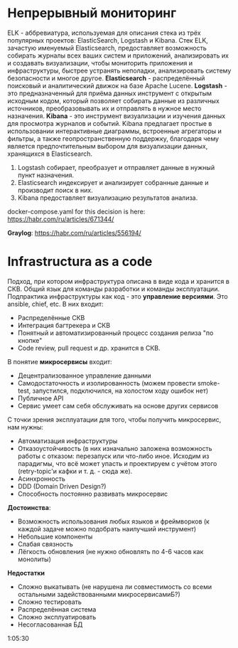 # Непрерывный мониторинг

ELK - аббревиатура, используемая для описания стека из трёх популярных проектов: ElasticSearch, Logstash и Kibana.
Стек ELK, зачастую именуемый Elasticsearch, предоставляет возможность собирать журналы всех ваших систем и приложений, анализировать их и создавать визуализации, чтобы мониторить приложения и инфраструктуры, быстрее устранять неполадки, анализировать систему безопасности и многое другое.
**Elasticsearch** - распределённый поисковый и аналитический движок на базе Apache Lucene.
**Logstash** - это предназначенный для приёма данных инструмент с открытым исходным кодом, который позволяет собирать данные из различных источников, преобразовывать их и отправлять в нужное место назначения.
**Kibana** - это инструмент визуализации и изучения данных для просмотра журналов и событий. Kibana предлагает простые в использовании интерактивные диаграммы, встроенные агрегаторы и фильтры, а также геопространственную поддержку, благодаря чему является предпочтительным выбором для визуализации данных, хранящихся в Elasticsearch.

1. Logstash собирает, преобразует и отправляет данные в нужный пункт назначения.
2. Elasticsearch индексирует и анализирует собранные данные и производит поиск в них.
3. Kibana предоставляет визуализацию результатов анализа.

docker-compose.yaml for this decision is here:
https://habr.com/ru/articles/671344/

**Graylog**:
https://habr.com/ru/articles/556194/

# Infrastructura as a code

Подход, при котором инфраструктура описана в виде кода и хранится в СКВ.
Общий язык для команды разработки и команды эксплуатации.
Подпрактика инфраструктуры как код - это **управление версиями**. Это ansible, chief, etc. В них входит:
* Распределённые СКВ
* Интеграция багтрекера и СКВ
* Понятный и автоматизированный процесс создания релиза "по кнопке"
* Code review, pull request и др. хранится в СКВ.

В понятие **микросервисы** входит:
* Децентрализованное управление данными
* Самодостаточность и изолированность
(можем провести smoke-test, запустился, подключился, на холостом ходу ошибок нет)
* Публичное API
* Сервис умеет сам себя обслуживать на основе других сервисов

С точки зрения эксплуатации для того, чтобы получить микросервис, нам нужны:
* Автоматизация инфраструктуры
* Отказоустойчивость
(в них изначально заложена возможность работы с отказом: перезапуск или что-либо иное.
Исходим из парадигмы, что всё может упасть и проектируем с учётом этого (retry-topic'и кафки и т. д. - сюда же).
* Асинхронность
* DDD
(Domain Driven Design?)
* Способность постоянно развивать микросервис

**Достоинства**:
* Возможность использования любых языков и фреймворков
(к каждой задаче можно подобрать наилучший инструмент)
* Небольшие компоненты
* Слабая связность
* Лёгкость обновления
(не нужно обновлять по 4-6 часов как монолиты)

**Недостатки**
* Сложно выкатывать
(не нарушена ли совместимость со всеми остальными задействованными микросервисамиБ?)
* Сложно тестировать
* Распределённая система
* Сложно эксплуатировать
* Несогласованная БД

1:05:30

